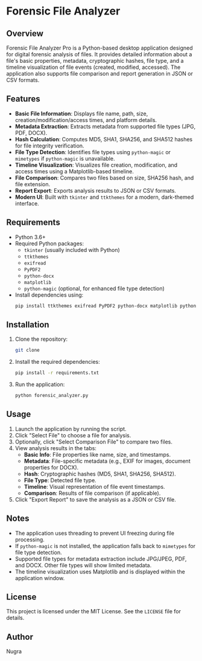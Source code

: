 # Forensic File Analyzer 

## Overview
Forensic File Analyzer Pro is a Python-based desktop application designed for digital forensic analysis of files. It provides detailed information about a file's basic properties, metadata, cryptographic hashes, file type, and a timeline visualization of file events (created, modified, accessed). The application also supports file comparison and report generation in JSON or CSV formats.

## Features
- **Basic File Information**: Displays file name, path, size, creation/modification/access times, and platform details.
- **Metadata Extraction**: Extracts metadata from supported file types (JPG, PDF, DOCX).
- **Hash Calculation**: Computes MD5, SHA1, SHA256, and SHA512 hashes for file integrity verification.
- **File Type Detection**: Identifies file types using `python-magic` or `mimetypes` if `python-magic` is unavailable.
- **Timeline Visualization**: Visualizes file creation, modification, and access times using a Matplotlib-based timeline.
- **File Comparison**: Compares two files based on size, SHA256 hash, and file extension.
- **Report Export**: Exports analysis results to JSON or CSV formats.
- **Modern UI**: Built with `tkinter` and `ttkthemes` for a modern, dark-themed interface.

## Requirements
- Python 3.6+
- Required Python packages:
  - `tkinter` (usually included with Python)
  - `ttkthemes`
  - `exifread`
  - `PyPDF2`
  - `python-docx`
  - `matplotlib`
  - `python-magic` (optional, for enhanced file type detection)
- Install dependencies using:
  ```bash
  pip install ttkthemes exifread PyPDF2 python-docx matplotlib python-magic
  ```

## Installation
1. Clone the repository:
   ```bash
   git clone 
   ```
2. Install the required dependencies:
   ```bash
   pip install -r requirements.txt
   ```
3. Run the application:
   ```bash
   python forensic_analyzer.py
   ```

## Usage
1. Launch the application by running the script.
2. Click "Select File" to choose a file for analysis.
3. Optionally, click "Select Comparison File" to compare two files.
4. View analysis results in the tabs:
   - **Basic Info**: File properties like name, size, and timestamps.
   - **Metadata**: File-specific metadata (e.g., EXIF for images, document properties for DOCX).
   - **Hash**: Cryptographic hashes (MD5, SHA1, SHA256, SHA512).
   - **File Type**: Detected file type.
   - **Timeline**: Visual representation of file event timestamps.
   - **Comparison**: Results of file comparison (if applicable).
5. Click "Export Report" to save the analysis as a JSON or CSV file.

## Notes
- The application uses threading to prevent UI freezing during file processing.
- If `python-magic` is not installed, the application falls back to `mimetypes` for file type detection.
- Supported file types for metadata extraction include JPG/JPEG, PDF, and DOCX. Other file types will show limited metadata.
- The timeline visualization uses Matplotlib and is displayed within the application window.

## License
This project is licensed under the MIT License. See the `LICENSE` file for details.

## Author
Nugra